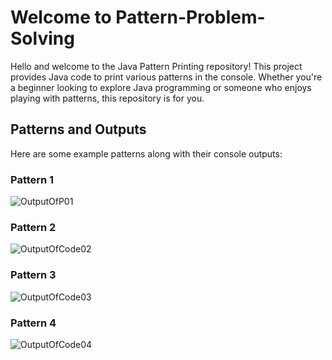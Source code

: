 # Welcome to Pattern-Problem-Solving

Hello and welcome to the Java Pattern Printing repository! This project provides Java code to print various patterns in the console. Whether you're a beginner looking to explore Java programming or someone who enjoys playing with patterns, this repository is for you.

## Patterns and Outputs

Here are some example patterns along with their console outputs:

### Pattern 1

![OutputOfP01](https://github.com/ErShubham4u/Pattern-Problem-Solving/assets/100616631/dc5c51d9-a146-4774-8b20-65c95ee6859d)

### Pattern 2

![OutputOfCode02](https://github.com/ErShubham4u/Pattern-Problem-Solving/assets/100616631/362205be-495a-42ab-a491-a10b33a0b756)

### Pattern 3

![OutputOfCode03](https://github.com/ErShubham4u/Pattern-Problem-Solving/assets/100616631/463d2f05-57bb-4641-99aa-8b50fedbda3f)

### Pattern 4

![OutputOfCode04](https://github.com/ErShubham4u/Pattern-Problem-Solving/assets/100616631/1efc8e6e-a508-403c-8e3d-941fd0061600)
